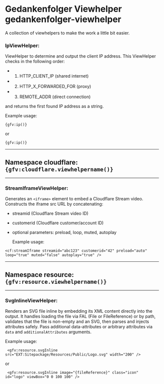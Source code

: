 # Gedankenfolger Viewhelper<br/>gedankenfolger-viewhelper

A collection of viewhelpers to make the work a little bit easier.

### IpViewHelper:
ViewHelper to determine and output the client IP address.
This ViewHelper checks in the following order:
*   1. HTTP_CLIENT_IP (shared internet)
*   2. HTTP_X_FORWARDED_FOR (proxy)
*   3. REMOTE_ADDR (direct connection)

and returns the first found IP address as a string.

Example usage:
```
{gfv:ip()}
```
or
```
{gfv:ip()}
```
---

## Namespace cloudflare:<br>```{gfv:cloudflare.viewhelpername()}```

---
### StreamIframeViewHelper:
Generates an ```<iframe>``` element to embed a Cloudflare Stream video.
Constructs the iframe src URL by concatenating:
- streamid (Cloudflare Stream video ID)
- customerid (Cloudflare customer/account ID)
- optional parameters: preload, loop, muted, autoplay


  Example usage:
```
<cf:streamIframe streamid="abc123" customerid="42" preload="auto" loop="true" muted="false" autoplay="true" />
```
---

## Namespace resource:<br>```{gfv:resource.viewhelpername()}```

---
### SvgInlineViewHelper:
Renders an SVG file inline by embedding its XML content directly into the output.
It handles loading the file via FAL (File or FileReference) or by path, validates
that the file is non-empty and an SVG, then parses and injects attributes safely.
Pass additional data-attributes or arbitrary attributes via `data` and `additionalAttributes` arguments.


Example usage:
```
 <gfv:resource.svgInline src="EXT:Sitepackage/Resources/Public/Logo.svg" width="200" />
```
or
```
 <gfv:resource.svgInline image="{fileReference}" class="icon" id="logo" viewBox="0 0 100 100" />
```
